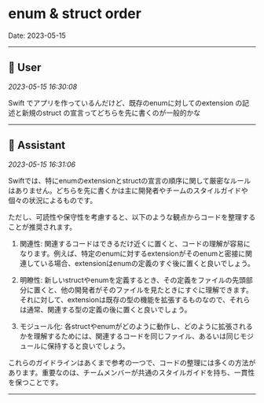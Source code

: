 # enum & struct order

Date: 2023-05-15

---

## 👤 User
*2023-05-15 16:30:08*

Swift でアプリを作っているんだけど、既存のenumに対してのextension の記述と新規のstruct の宣言ってどちらを先に書くのが一般的かな

---

## 🤖 Assistant
*2023-05-15 16:31:06*

Swiftでは、特にenumのextensionとstructの宣言の順序に関して厳密なルールはありません。どちらを先に書くかは主に開発者やチームのスタイルガイドや個々の状況によるものです。

ただし、可読性や保守性を考慮すると、以下のような観点からコードを整理することが推奨されます。

1. 関連性: 関連するコードはできるだけ近くに置くと、コードの理解が容易になります。例えば、特定のenumに対するextensionがそのenumと密接に関連している場合、extensionはenumの定義のすぐ後に置くと良いでしょう。

2. 明瞭性: 新しいstructやenumを定義するとき、その定義をファイルの先頭部分に置くと、他の開発者がそのファイルを見たときにすぐに理解できます。それに対して、extensionは既存の型の機能を拡張するものなので、それらは通常、関連する型の定義の後に置くと良いでしょう。

3. モジュール化: 各structやenumがどのように動作し、どのように拡張されるかを理解するためには、関連するコードを同じファイル、あるいは同じモジュールに保持すると良いでしょう。

これらのガイドラインはあくまで参考の一つで、コードの整理には多くの方法があります。重要なのは、チームメンバーが共通のスタイルガイドを持ち、一貫性を保つことです。

---
